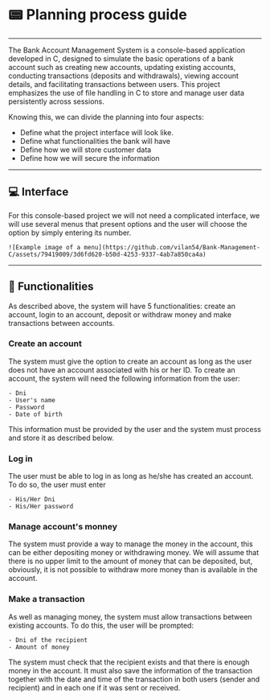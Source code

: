 # :pager: Planning process guide
***
The Bank Account Management System is a console-based application developed in C, designed to simulate the basic operations of a bank account such as creating new accounts, 
updating existing accounts, conducting transactions (deposits and withdrawals), viewing account details, and facilitating transactions between users. This project emphasizes 
the use of file handling in C to store and manage user data persistently across sessions.

Knowing this, we can divide the planning into four aspects:
- Define what the project interface will look like.
- Define what functionalities the bank will have
- Define how we will store customer data
- Define how we will secure the information 
***
## :computer: Interface
For this console-based project we will not need a complicated interface, we will use several menus that present options and the user will choose the option by simply entering its number.
```
![Example image of a menu](https://github.com/vilan54/Bank-Management-C/assets/79419009/3d6fd620-b50d-4253-9337-4ab7a850ca4a)
```
***
## :bookmark_tabs: Functionalities
As described above, the system will have 5 functionalities: create an account, login to an account, deposit or withdraw money and make transactions between accounts.

### Create an account
The system must give the option to create an account as long as the user does not have an account associated with his or her ID.
To create an account, the system will need the following information from the user:
```
- Dni
- User's name
- Password
- Date of birth 
```
This information must be provided by the user and the system must process and store it as described below.

### Log in
The user must be able to log in as long as he/she has created an account. To do so, the user must enter 
```
- His/Her Dni
- His/Her password
```

### Manage account's monney
The system must provide a way to manage the money in the account, this can be either depositing money or withdrawing money.
We will assume that there is no upper limit to the amount of money that can be deposited, but, obviously, it is not possible to withdraw more money than is available in the account.

### Make a transaction
As well as managing money, the system must allow transactions between existing accounts. 
To do this, the user will be prompted:
```
- Dni of the recipient
- Amount of money
```
The system must check that the recipient exists and that there is enough money in the account. 
It must also save the information of the transaction together with the date and time of the transaction in both users (sender and recipient) and in each one if it was sent or received.

